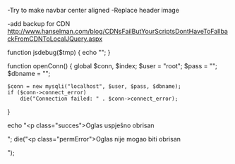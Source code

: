 -Try to make navbar center aligned
-Replace header image

-add backup for CDN http://www.hanselman.com/blog/CDNsFailButYourScriptsDontHaveToFallbackFromCDNToLocalJQuery.aspx







function jsdebug($tmp)
{
	echo "<script>console.log(\"".$tmp."\")</script>";
}

function openConn()
{
	global $conn, $index;
	$user = "root";
	$pass = "";
	$dbname = "";

	$conn = new mysqli("localhost", $user, $pass, $dbname);
	if ($conn->connect_error) 
		die("Connection failed: " . $conn->connect_error);
	
}

<div class="container">
	<div class="dummy"></div>
	<div class="loader"></div>
	<p id="redirection_timer"></p>
</div>

<script> redirect(); </script>

echo "<p class=\"succes\">Oglas uspješno obrisan</p>";
die("<p class=\"permError\">Oglas nije mogao biti obrisan</p>");